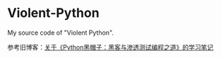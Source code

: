 # Violent-Python
My source code of "Violent Python".

参考旧博客：[关于《Python黑帽子：黑客与渗透测试编程之道》的学习笔记](https://blog.csdn.net/SKI_12/article/details/71152826)
